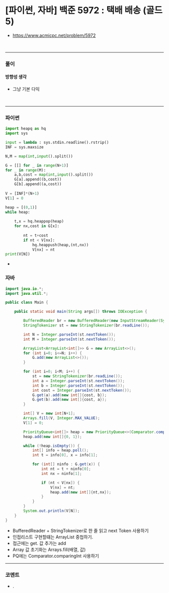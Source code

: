 # **[파이썬, 자바] 백준 5972 : 택배 배송 (골드5)**
* https://www.acmicpc.net/problem/5972
<br>


---

### **풀이**

#### **방향성 생각**
* 그냥 기본 다익

<br>

---

### **파이썬**
```python
import heapq as hq
import sys

input = lambda : sys.stdin.readline().rstrip()
INF = sys.maxsize

N,M = map(int,input().split())

G = [[] for _ in range(N+1)]
for _ in range(M):
    a,b,cost = map(int,input().split())
    G[a].append((b,cost))
    G[b].append((a,cost))
    
V = [INF]*(N+1)
V[1] = 0

heap = [(0,1)]
while heap:
    
    t,x = hq.heappop(heap)
    for nx,cost in G[x]:
        
        nt = t+cost
        if nt < V[nx]:
            hq.heappush(heap,(nt,nx))
            V[nx] = nt
print(V[N])
```

* 

### **자바**
```java
import java.io.*;
import java.util.*;

public class Main {

    public static void main(String args[]) throws IOException {

        BufferedReader br = new BufferedReader(new InputStreamReader(System.in));
        StringTokenizer st = new StringTokenizer(br.readLine());

        int N = Integer.parseInt(st.nextToken());
        int M = Integer.parseInt(st.nextToken());

        ArrayList<ArrayList<int[]>> G = new ArrayList<>();
        for (int i=0; i<=N; i++) {
            G.add(new ArrayList<>());
        }

        for (int i=0; i<M; i++) {
            st = new StringTokenizer(br.readLine());
            int a = Integer.parseInt(st.nextToken());
            int b = Integer.parseInt(st.nextToken());
            int cost = Integer.parseInt(st.nextToken());
            G.get(a).add(new int[]{cost, b});
            G.get(b).add(new int[]{cost, a});
        }

        int[] V = new int[N+1];
        Arrays.fill(V, Integer.MAX_VALUE);
        V[1] = 0;

        PriorityQueue<int[]> heap = new PriorityQueue<>(Comparator.comparingInt(a -> a[0]));
        heap.add(new int[]{0, 1});

        while (!heap.isEmpty()) {
            int[] info = heap.poll();
            int t = info[0], x = info[1];

            for (int[] ninfo : G.get(x)) {
                int nt = t + ninfo[0];
                int nx = ninfo[1];

                if (nt < V[nx]) {
                    V[nx] = nt;
                    heap.add(new int[]{nt,nx});
                }
            }
        }
        System.out.println(V[N]);
    }
}
```
* BufferedReader + StringTokenizer로 한 줄 읽고 next Token 사용하기
* 인접리스트 구현할떄는 ArrayList 중첩하기.
* 접근에는 get. 값 추가는 add
* Array 값 초기화는 Arrays.fill(배열, 값)
* PQ에는 Comparator.comparingInt 사용하기

---

### **코멘트**

* .